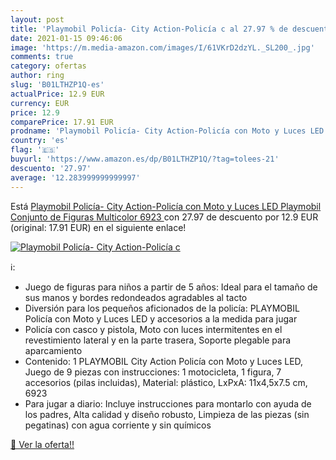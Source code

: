 ```yaml
---
layout: post
title: 'Playmobil Policía- City Action-Policía c al 27.97 % de descuento'
date: 2021-01-15 09:46:06
image: 'https://m.media-amazon.com/images/I/61VKrD2dzYL._SL200_.jpg'
comments: true
category: ofertas
author: ring
slug: 'B01LTHZP1Q-es'
actualPrice: 12.9 EUR
currency: EUR
price: 12.9
comparePrice: 17.91 EUR
prodname: 'Playmobil Policía- City Action-Policía con Moto y Luces LED Playmobil Conjunto de Figuras  Multicolor  6923 '
country: 'es'
flag: '🇪🇸'
buyurl: 'https://www.amazon.es/dp/B01LTHZP1Q/?tag=tolees-21'
descuento: '27.97'
average: '12.283999999999997'
---
```


Está [Playmobil Policía- City Action-Policía con Moto y Luces LED Playmobil Conjunto de Figuras  Multicolor  6923 ](https://www.amazon.es/dp/B01LTHZP1Q/?tag=tolees-21) con 27.97 de descuento por 12.9 EUR (original: 17.91 EUR) en el siguiente enlace!

[![Playmobil Policía- City Action-Policía c](https://m.media-amazon.com/images/I/61VKrD2dzYL._SL200_.jpg)](https://www.amazon.es/dp/B01LTHZP1Q/?tag=tolees-21)

ℹ️:

- Juego de figuras para niños a partir de 5 años: Ideal para el tamaño de sus manos y bordes redondeados agradables al tacto
- Diversión para los pequeños aficionados de la policía: PLAYMOBIL Policía con Moto y Luces LED y accesorios a la medida para jugar
- Policía con casco y pistola, Moto con luces intermitentes en el revestimiento lateral y en la parte trasera, Soporte plegable para aparcamiento
- Contenido: 1 PLAYMOBIL City Action Policía con Moto y Luces LED, Juego de 9 piezas con instrucciones: 1 motocicleta, 1 figura, 7 accesorios (pilas incluidas), Material: plástico, LxPxA: 11x4,5x7.5 cm, 6923
- Para jugar a diario: Incluye instrucciones para montarlo con ayuda de los padres, Alta calidad y diseño robusto, Limpieza de las piezas (sin pegatinas) con agua corriente y sin químicos

[🛒 Ver la oferta!!](https://www.amazon.es/dp/B01LTHZP1Q/?tag=tolees-21)
